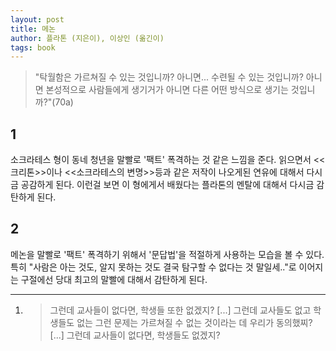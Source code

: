 ```yaml
---
layout: post
title: 메논
author: 플라톤 (지은이), 이상인 (옮긴이)
tags: book
---
```


> "탁월함은 가르쳐질 수 있는 것입니까? 아니면... 수련될 수 있는 것입니까? 아니면 본성적으로 사람들에게 생기거가 아니면 다른 어떤 방식으로 생기는 것입니까?"(70a)

## 1
소크라테스 형이 동네 청년을 말빨로 '팩트' 폭격하는 것 같은 느낌을 준다. 읽으면서 <<크리톤>>이나 <<소크라테스의 변명>>등과 같은 저작이 나오게된 연유에 대해서 다시금 공감하게 된다.  이런걸 보면 이 형에게서 배웠다는 플라톤의 멘탈에 대해서 다시금 감탄하게 된다.

## 2
메논을 말빨로 '팩트' 폭격하기 위해서 '문답법'을 적절하게 사용하는 모습을 볼 수 있다. 특히 "사람은 아는 것도, 알지 못하는 것도 결국 탐구할 수 없다는 것 말일세.."로 이어지는 구절에선 당대 최고의 말빨에 대해서 감탄하게 된다.


----

1. > 그런데 교사들이 없다면, 학생들 또한 없겠지? [...] 그런데 교사들도 없고 학생들도 없는 그런 문제는 가르쳐질 수 없는 것이라는 데 우리가 동의했찌? [...] 그런데 교사들이 없다면, 학생들도 없겠지?
